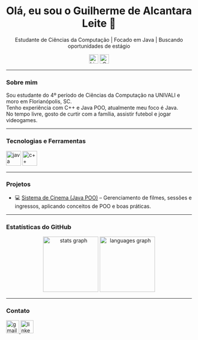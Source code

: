<div align="center">
  <h1>Olá, eu sou o Guilherme de Alcantara Leite 👋</h1>
  <p>Estudante de Ciências da Computação | Focado em Java | Buscando oportunidades de estágio</p>
  <img src="https://img.shields.io/static/v1?message=LinkedIn&logo=linkedin&label=&color=0077B5&logoColor=white&labelColor=&style=for-the-badge" height="25" alt="LinkedIn logo" />
  <img src="https://img.shields.io/static/v1?message=Gmail&logo=gmail&label=&color=D14836&logoColor=white&labelColor=&style=for-the-badge" height="25" alt="Gmail logo" />
</div>

---

<h3>Sobre mim</h3>

<p>
Sou estudante do 4º período de Ciências da Computação na UNIVALI e moro em Florianópolis, SC.<br>
Tenho experiência com C++ e Java POO, atualmente meu foco é Java.<br>
No tempo livre, gosto de curtir com a família, assistir futebol e jogar videogames.
</p>

---

<h3>Tecnologias e Ferramentas</h3>

<div>
  <img src="https://cdn.jsdelivr.net/gh/devicons/devicon/icons/java/java-original-wordmark.svg" height="40" alt="java logo"/>
  <img src="https://cdn.jsdelivr.net/gh/devicons/devicon/icons/cplusplus/cplusplus-original.svg" height="40" alt="c++ logo"/>
</div>

---

<h3>Projetos</h3>

- 💻 [Sistema de Cinema (Java POO)](https://github.com/guilhermedalcantara/Sistema-de-Cinema) – Gerenciamento de filmes, sessões e ingressos, aplicando conceitos de POO e boas práticas.

---

<h3>Estatísticas do GitHub</h3>

<div align="center">
  <img src="https://github-readme-stats.vercel.app/api?username=guilhermedalcantara&show_icons=true&include_all_commits=true&count_private=true&theme=tokyonight" height="150" alt="stats graph"/>
  <img src="https://github-readme-stats.vercel.app/api/top-langs?username=guilhermedalcantara&layout=compact&theme=tokyonight" height="150" alt="languages graph"/>
</div>

---

<h3>Contato</h3>

<div>
  <a href="mailto:guialladdin@gmail.com" target="_blank">
    <img src="https://img.shields.io/static/v1?message=Gmail&logo=gmail&label=&color=D14836&logoColor=white&labelColor=&style=for-the-badge" height="35" alt="gmail logo" />
  </a>
  <a href="https://www.linkedin.com/in/guilherme-alcantara-990277353/" target="_blank">
    <img src="https://img.shields.io/static/v1?message=LinkedIn&logo=linkedin&label=&color=0077B5&logoColor=white&labelColor=&style=for-the-badge" height="35" alt="linkedin logo" />
  </a>
</div>
